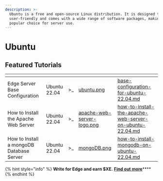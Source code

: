 ```yaml
---
description: >-
  Ubuntu is a free and open-source Linux distribution. It is designed to be
  user-friendly and comes with a wide range of software packages, making it a
  popular choice for server use.
---
```


# Ubuntu

## Featured Tutorials

<table data-view="cards"><thead><tr><th></th><th></th><th></th><th data-hidden data-card-cover data-type="files"></th><th data-hidden data-card-target data-type="content-ref"></th></tr></thead><tbody><tr><td>Edge Server Base Configuration</td><td>Ubuntu 22.04</td><td>>_</td><td><a href="../../../.gitbook/assets/ubuntu.png">ubuntu.png</a></td><td><a href="base-configuration-for-ubuntu-22.04.md">base-configuration-for-ubuntu-22.04.md</a></td></tr><tr><td>How to Install the Apache Web Server</td><td>Ubuntu 22.04</td><td>>_</td><td><a href="../../../.gitbook/assets/apache-web-server-logo.png">apache-web-server-logo.png</a></td><td><a href="how-to-install-the-apache-web-server-on-ubuntu-22.04.md">how-to-install-the-apache-web-server-on-ubuntu-22.04.md</a></td></tr><tr><td>How to Install a mongoDB Database Server</td><td>Ubuntu 22.04</td><td>>_</td><td><a href="../../../.gitbook/assets/mongoDB.png">mongoDB.png</a></td><td><a href="how-to-install-mongodb-on-ubuntu-22.04.md">how-to-install-mongodb-on-ubuntu-22.04.md</a></td></tr></tbody></table>

{% hint style="info" %}
**Write for Edge and earn $XE.** [**Find out more**](../../../getting-started/write-for-edge.md)****
{% endhint %}
